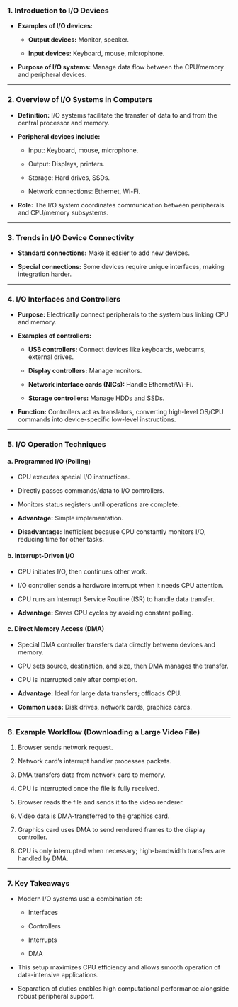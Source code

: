 ### **1. Introduction to I/O Devices**

- **Examples of I/O devices:**
    
    - **Output devices:** Monitor, speaker.
        
    - **Input devices:** Keyboard, mouse, microphone.
        
- **Purpose of I/O systems:** Manage data flow between the CPU/memory and peripheral devices.
    

---

### **2. Overview of I/O Systems in Computers**

- **Definition:** I/O systems facilitate the transfer of data to and from the central processor and memory.
    
- **Peripheral devices include:**
    
    - Input: Keyboard, mouse, microphone.
        
    - Output: Displays, printers.
        
    - Storage: Hard drives, SSDs.
        
    - Network connections: Ethernet, Wi-Fi.
        
- **Role:** The I/O system coordinates communication between peripherals and CPU/memory subsystems.
    

---

### **3. Trends in I/O Device Connectivity**

- **Standard connections:** Make it easier to add new devices.
    
- **Special connections:** Some devices require unique interfaces, making integration harder.
    

---

### **4. I/O Interfaces and Controllers**

- **Purpose:** Electrically connect peripherals to the system bus linking CPU and memory.
    
- **Examples of controllers:**
    
    - **USB controllers:** Connect devices like keyboards, webcams, external drives.
        
    - **Display controllers:** Manage monitors.
        
    - **Network interface cards (NICs):** Handle Ethernet/Wi-Fi.
        
    - **Storage controllers:** Manage HDDs and SSDs.
        
- **Function:** Controllers act as translators, converting high-level OS/CPU commands into device-specific low-level instructions.
    

---

### **5. I/O Operation Techniques**

#### **a. Programmed I/O (Polling)**

- CPU executes special I/O instructions.
    
- Directly passes commands/data to I/O controllers.
    
- Monitors status registers until operations are complete.
    
- **Advantage:** Simple implementation.
    
- **Disadvantage:** Inefficient because CPU constantly monitors I/O, reducing time for other tasks.
    

#### **b. Interrupt-Driven I/O**

- CPU initiates I/O, then continues other work.
    
- I/O controller sends a hardware interrupt when it needs CPU attention.
    
- CPU runs an Interrupt Service Routine (ISR) to handle data transfer.
    
- **Advantage:** Saves CPU cycles by avoiding constant polling.
    

#### **c. Direct Memory Access (DMA)**

- Special DMA controller transfers data directly between devices and memory.
    
- CPU sets source, destination, and size, then DMA manages the transfer.
    
- CPU is interrupted only after completion.
    
- **Advantage:** Ideal for large data transfers; offloads CPU.
    
- **Common uses:** Disk drives, network cards, graphics cards.
    

---

### **6. Example Workflow (Downloading a Large Video File)**

1. Browser sends network request.
    
2. Network card’s interrupt handler processes packets.
    
3. DMA transfers data from network card to memory.
    
4. CPU is interrupted once the file is fully received.
    
5. Browser reads the file and sends it to the video renderer.
    
6. Video data is DMA-transferred to the graphics card.
    
7. Graphics card uses DMA to send rendered frames to the display controller.
    
8. CPU is only interrupted when necessary; high-bandwidth transfers are handled by DMA.
    

---

### **7. Key Takeaways**

- Modern I/O systems use a combination of:
    
    - Interfaces
        
    - Controllers
        
    - Interrupts
        
    - DMA
        
- This setup maximizes CPU efficiency and allows smooth operation of data-intensive applications.
    
- Separation of duties enables high computational performance alongside robust peripheral support.
